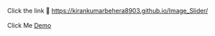Click the link 🔗   https://kirankumarbehera8903.github.io/Image_Slider/<br><br>
Click Me <a href="https://kanga-slider.vercel.app/" target="_blank">Demo</a>
